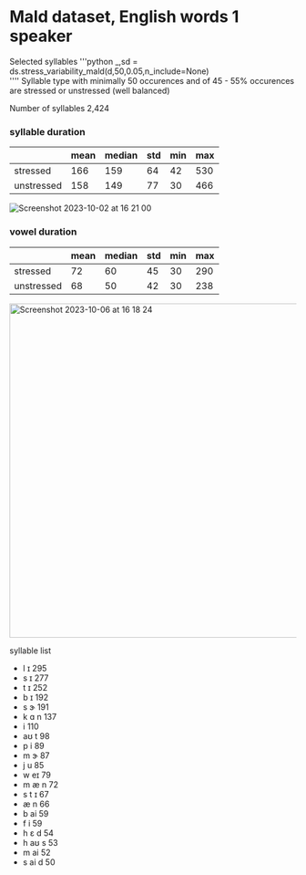 # Mald dataset, English words 1 speaker
Selected syllables
'''python
 _,sd = ds.stress_variability_mald(d,50,0.05,n_include=None)  
''''
Syllable type with minimally 50 occurences and of 45 - 55% occurences
are stressed or unstressed (well balanced)

Number of syllables 2,424

### syllable duration
||mean|median|std|min|max|
|-|---|------|---|---|---|
|stressed|166|159|64|42|530|
|unstressed|158|149|77|30|466|

![Screenshot 2023-10-02 at 16 21 00](https://github.com/martijnbentum/E2ELD-cautious-fiesta/assets/19554953/a5d908e9-af69-42e6-aa65-2482c58eaf34)

### vowel duration
||mean|median|std|min|max|
|-|---|------|---|---|---|
|stressed|72|60|45|30|290|
|unstressed|68|50|42|30|238|

<img width="586" alt="Screenshot 2023-10-06 at 16 18 24" src="https://github.com/martijnbentum/E2ELD-cautious-fiesta/assets/19554953/019b25f9-c904-4896-8fb1-fc4cd62620ee">

syllable list

- l ɪ             295
- s ɪ             277
- t ɪ             252
- b ɪ             192
- s ɝ             191
- k ɑ n           137
- i               110
- aʊ t            98
- p i             89
- m ɝ             87
- j u             85
- w eɪ            79
- m æ n           72
- s t ɪ           67
- æ n             66
- b ai            59
- f i             59
- h ɛ d           54
- h aʊ s          53
- m ai            52
- s ai d          50
